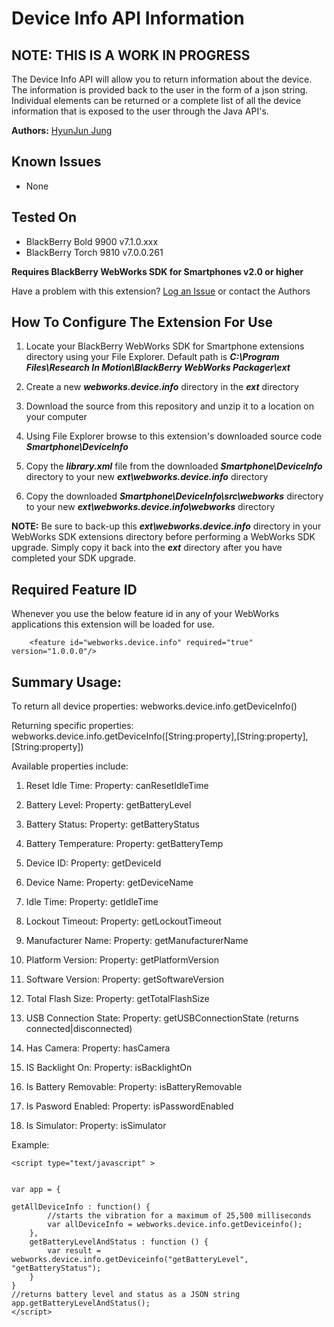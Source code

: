 # Device Info API Information

## NOTE: THIS IS A WORK IN PROGRESS

The Device Info API will allow you to return information about the device. The information is provided back to the user
in the form of a json string. Individual elements can be returned or a complete list of all the device information that
is exposed to the user through the Java API's.

**Authors:** [HyunJun Jung](https://github.com/hjung)

## Known Issues

* None

## Tested On

* BlackBerry Bold 9900 v7.1.0.xxx
* BlackBerry Torch 9810 v7.0.0.261


**Requires BlackBerry WebWorks SDK for Smartphones v2.0 or higher**

Have a problem with this extension?  [Log an Issue](https://github.com/blackberry/WebWorks-Community-APIs/issues) or contact the Authors

## How To Configure The Extension For Use

1. Locate your BlackBerry WebWorks SDK for Smartphone extensions directory using your File Explorer.  Default path is _**C:\Program Files\Research In Motion\BlackBerry WebWorks Packager\ext**_

2. Create a new _**webworks.device.info**_ directory in the _**ext**_ directory

3. Download the source from this repository and unzip it to a location on your computer

4. Using File Explorer browse to this extension's downloaded source code _**Smartphone\DeviceInfo**_

5. Copy the _**library.xml**_ file from the downloaded _**Smartphone\DeviceInfo**_ directory to your new _**ext\webworks.device.info**_ directory

6. Copy the downloaded _**Smartphone\DeviceInfo\src\webworks**_ directory to your new _**ext\webworks.device.info\webworks**_ directory

**NOTE:** Be sure to back-up this _**ext\webworks.device.info**_ directory in your WebWorks SDK extensions directory before performing a WebWorks SDK upgrade. Simply copy it back into the _**ext**_ directory after you have completed your SDK upgrade.

## Required Feature ID
Whenever you use the below feature id in any of your WebWorks applications this extension will be loaded for use.

    	<feature id="webworks.device.info" required="true" version="1.0.0.0"/>

## Summary Usage:
To return all device properties:
webworks.device.info.getDeviceInfo()

Returning specific properties:
webworks.device.info.getDeviceInfo([String:property],[String:property], [String:property])

Available properties include:

1.  Reset Idle Time: Property: canResetIdleTime

2.  Battery Level: Property: getBatteryLevel

3.  Battery Status: Property: getBatteryStatus

4.  Battery Temperature: Property: getBatteryTemp

5.  Device ID: Property: getDeviceId

6.  Device Name: Property: getDeviceName

7.  Idle Time: Property: getIdleTime

8.  Lockout Timeout: Property: getLockoutTimeout

9.  Manufacturer Name: Property: getManufacturerName

10. Platform Version: Property: getPlatformVersion

11. Software Version: Property: getSoftwareVersion

12. Total Flash Size: Property: getTotalFlashSize

13. USB Connection State: Property: getUSBConnectionState (returns connected|disconnected)

14. Has Camera: Property: hasCamera

15. IS Backlight On: Property: isBacklightOn

16. Is Battery Removable: Property: isBatteryRemovable

17. Is Pasword Enabled: Property: isPasswordEnabled

18. Is Simulator: Property: isSimulator

Example:

    
    <script type="text/javascript" >
   
    
    var app = {

	getAllDeviceInfo : function() {
    		//starts the vibration for a maximum of 25,500 milliseconds
    		var allDeviceInfo = webworks.device.info.getDeviceinfo();
    	},
    	getBatteryLevelAndStatus : function () {
    		var result = webworks.device.info.getDeviceinfo("getBatteryLevel", "getBatteryStatus");
    	}
    }
    //returns battery level and status as a JSON string
    app.getBatteryLevelAndStatus();
    </script>

